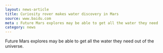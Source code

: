 ```yaml
---
layout: news-article
title: Curiosity rover makes water discovery in Mars
source: www.baidu.com
meta : Future Mars explores may be able to get all the water they need out of the universe.
category: news
---
```


Future Mars explores may be able to get all the water they need out of the universe.
